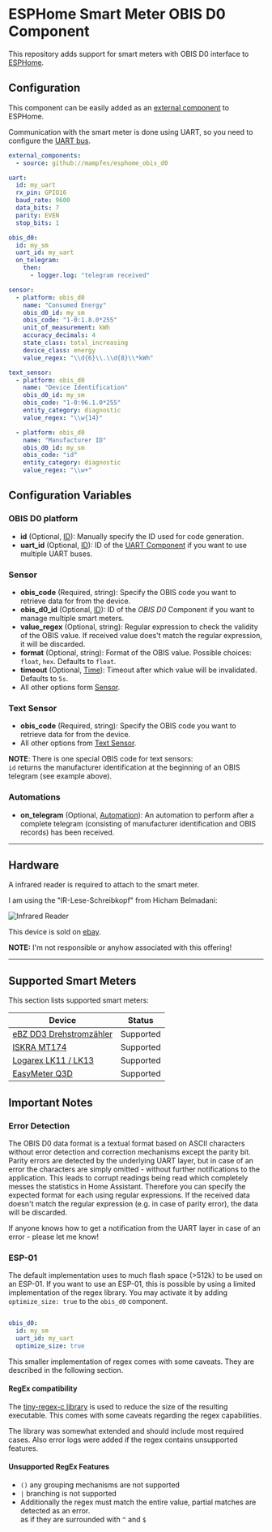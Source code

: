 # ESPHome Smart Meter OBIS D0 Component

This repository adds support for smart meters with OBIS D0 interface to [ESPHome](https://esphome.io).

## Configuration

This component can be easily added as an [external component](https://esphome.io/components/external_components.html) to ESPHome.

Communication with the smart meter is done using UART, so you need to configure the [UART bus](https://esphome.io/components/uart.html#uart).

```yaml
external_components:
  - source: github://mampfes/esphome_obis_d0

uart:
  id: my_uart
  rx_pin: GPIO16
  baud_rate: 9600
  data_bits: 7
  parity: EVEN
  stop_bits: 1

obis_d0:
  id: my_sm
  uart_id: my_uart
  on_telegram:
    then:
      - logger.log: "telegram received"

sensor:
  - platform: obis_d0
    name: "Consumed Energy"
    obis_d0_id: my_sm
    obis_code: "1-0:1.8.0*255"
    unit_of_measurement: kWh
    accuracy_decimals: 4
    state_class: total_increasing
    device_class: energy
    value_regex: "\\d{6}\\.\\d{8}\\*kWh"

text_sensor:
  - platform: obis_d0
    name: "Device Identification"
    obis_d0_id: my_sm
    obis_code: "1-0:96.1.0*255"
    entity_category: diagnostic
    value_regex: "\\w{14}"

  - platform: obis_d0
    name: "Manufacturer ID"
    obis_d0_id: my_sm
    obis_code: "id"
    entity_category: diagnostic
    value_regex: "\\w+"
```

## Configuration Variables

### OBIS D0 platform

- **id** (Optional, [ID](https://esphome.io/guides/configuration-types.html#config-id)): Manually specify the ID used for code generation.
- **uart_id** (Optional, [ID](https://esphome.io/guides/configuration-types.html#config-id)): ID of the [UART Component](https://esphome.io/components/uart.html#uart) if you want to use multiple UART buses.

### Sensor

- **obis_code** (Required, string): Specify the OBIS code you want to retrieve data for from the device.
- **obis_d0_id** (Optional, [ID](https://esphome.io/guides/configuration-types.html#config-id)): ID of the *OBIS D0* Component if you want to manage multiple smart meters.
- **value_regex** (Optional, string): Regular expression to check the validity of the OBIS value. If received value does't match the regular expression, it will be discarded.
- **format** (Optional, string): Format of the OBIS value. Possible choices: `float`, `hex`. Defaults to `float`.
- **timeout** (Optional, [Time](https://esphome.io/guides/configuration-types.html#config-time)): Timeout after which value will be invalidated. Defaults to `5s`.
- All other options form [Sensor](https://esphome.io/components/sensor/index.html#config-sensor).

### Text Sensor

- **obis_code** (Required, string): Specify the OBIS code you want to retrieve data for from the device.
- All other options from [Text Sensor](https://esphome.io/components/text_sensor/index.html#config-text-sensor).

**NOTE**: There is one special OBIS code for text sensors:  
`id` returns the manufacturer identification at the beginning of an OBIS telegram (see example above).

### Automations

- **on_telegram** (Optional, [Automation](https://esphome.io/guides/automations.html#automation)): An automation to perform after a complete telegram (consisting of manufacturer identification and OBIS records) has been received.

---

## Hardware

A infrared reader is required to attach to the smart meter.

I am using the "IR-Lese-Schreibkopf" from Hicham Belmadani:

![Infrared Reader](doc/ir_reader.jpg)

This device is sold on [ebay](https://www.ebay.de/itm/314015465828).

**NOTE:** I'm not responsible or anyhow associated with this offering!

---

## Supported Smart Meters

This section lists supported smart meters:

| Device | Status |
|-|-|
| [eBZ DD3 Drehstromzähler](doc/ebz_dd3.md) | Supported |
| [ISKRA MT174](doc/iskra_mt174.md) | Supported |
| [Logarex LK11 / LK13](doc/logarex.md) | Supported |
| [EasyMeter Q3D](doc/easymeter_q3.md) | Supported |


## Important Notes

### Error Detection

The OBIS D0 data format is a textual format based on ASCII characters without error detection and correction mechanisms except the parity bit. Parity errors are detected by the underlying UART layer, but in case of an error the characters are simply omitted - without further notifications to the application. This leads to corrupt readings being read which completely messes the statistics in Home Assistant. Therefore you can specify the expected format for each using regular expressions. If the received data doesn't match the regular expression (e.g. in case of parity error), the data will be discarded.

If anyone knows how to get a notification from the UART layer in case of an error - please let me know!

### ESP-01

The default implementation uses to much flash space (>512k) to be used on an ESP-01. If you want to use an ESP-01, this is possible by using a limited implementation of the regex library. You may activate it by adding `optimize_size: true` to the `obis_d0` component.

```yaml

obis_d0:
  id: my_sm
  uart_id: my_uart
  optimize_size: true

```

This smaller implementation of regex comes with some caveats. They are described in the following section.

#### RegEx compatibility

The [tiny-regex-c library](https://github.com/kokke/tiny-regex-c/tree/master) is used to reduce the size of the resulting executable. This comes with some caveats regarding the regex capabilities.

The library was somewhat extended and should include most required cases. Also error logs were added if the regex contains unsupported features.

#### Unsupported RegEx Features
- `()` any grouping mechanisms are not supported
- `|` branching is not supported
- Additionally the regex must match the entire value, partial matches are detected as an error. \
  as if they are surrounded with `^` and `$`
